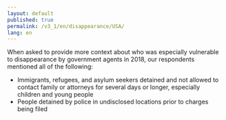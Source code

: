 ```yaml
---
layout: default
published: true
permalink: /v3_1/en/disappearance/USA/
lang: en
---
```


When asked to provide more context about who was especially vulnerable to disappearance by government agents in 2018, our respondents mentioned all of the following:
-	Immigrants, refugees, and asylum seekers detained and not allowed to contact family or attorneys for several days or longer, especially children and young people
-	People detained by police in undisclosed locations prior to charges being filed


